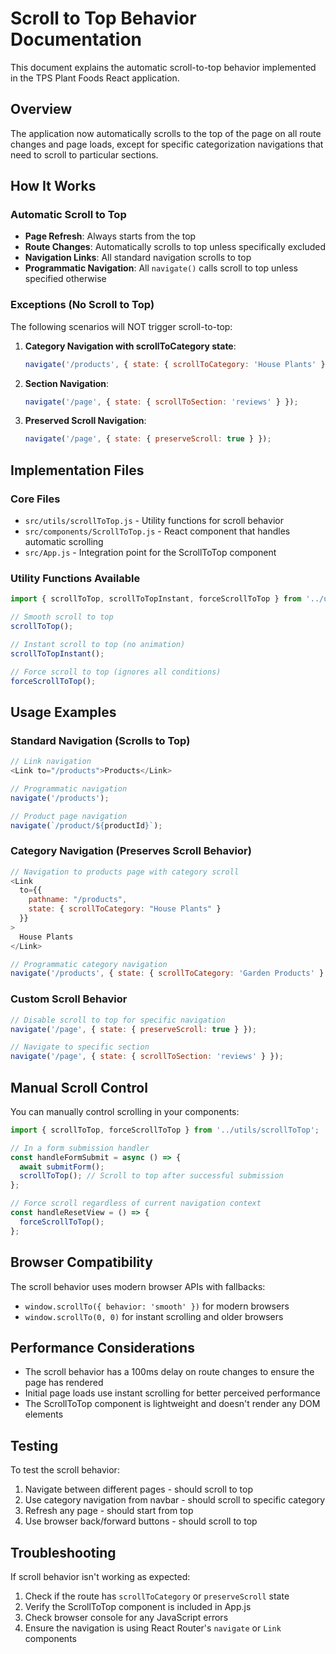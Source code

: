 # Scroll to Top Behavior Documentation

This document explains the automatic scroll-to-top behavior implemented in the TPS Plant Foods React application.

## Overview

The application now automatically scrolls to the top of the page on all route changes and page loads, except for specific categorization navigations that need to scroll to particular sections.

## How It Works

### Automatic Scroll to Top
- **Page Refresh**: Always starts from the top
- **Route Changes**: Automatically scrolls to top unless specifically excluded
- **Navigation Links**: All standard navigation scrolls to top
- **Programmatic Navigation**: All `navigate()` calls scroll to top unless specified otherwise

### Exceptions (No Scroll to Top)
The following scenarios will NOT trigger scroll-to-top:

1. **Category Navigation with scrollToCategory state**:
   ```javascript
   navigate('/products', { state: { scrollToCategory: 'House Plants' } });
   ```

2. **Section Navigation**:
   ```javascript
   navigate('/page', { state: { scrollToSection: 'reviews' } });
   ```

3. **Preserved Scroll Navigation**:
   ```javascript
   navigate('/page', { state: { preserveScroll: true } });
   ```

## Implementation Files

### Core Files
- `src/utils/scrollToTop.js` - Utility functions for scroll behavior
- `src/components/ScrollToTop.js` - React component that handles automatic scrolling
- `src/App.js` - Integration point for the ScrollToTop component

### Utility Functions Available

```javascript
import { scrollToTop, scrollToTopInstant, forceScrollToTop } from '../utils/scrollToTop';

// Smooth scroll to top
scrollToTop();

// Instant scroll to top (no animation)
scrollToTopInstant();

// Force scroll to top (ignores all conditions)
forceScrollToTop();
```

## Usage Examples

### Standard Navigation (Scrolls to Top)
```javascript
// Link navigation
<Link to="/products">Products</Link>

// Programmatic navigation
navigate('/products');

// Product page navigation
navigate(`/product/${productId}`);
```

### Category Navigation (Preserves Scroll Behavior)
```javascript
// Navigation to products page with category scroll
<Link 
  to={{
    pathname: "/products",
    state: { scrollToCategory: "House Plants" }
  }}
>
  House Plants
</Link>

// Programmatic category navigation  
navigate('/products', { state: { scrollToCategory: 'Garden Products' } });
```

### Custom Scroll Behavior
```javascript
// Disable scroll to top for specific navigation
navigate('/page', { state: { preserveScroll: true } });

// Navigate to specific section
navigate('/page', { state: { scrollToSection: 'reviews' } });
```

## Manual Scroll Control

You can manually control scrolling in your components:

```javascript
import { scrollToTop, forceScrollToTop } from '../utils/scrollToTop';

// In a form submission handler
const handleFormSubmit = async () => {
  await submitForm();
  scrollToTop(); // Scroll to top after successful submission
};

// Force scroll regardless of current navigation context
const handleResetView = () => {
  forceScrollToTop();
};
```

## Browser Compatibility

The scroll behavior uses modern browser APIs with fallbacks:
- `window.scrollTo({ behavior: 'smooth' })` for modern browsers
- `window.scrollTo(0, 0)` for instant scrolling and older browsers

## Performance Considerations

- The scroll behavior has a 100ms delay on route changes to ensure the page has rendered
- Initial page loads use instant scrolling for better perceived performance
- The ScrollToTop component is lightweight and doesn't render any DOM elements

## Testing

To test the scroll behavior:

1. Navigate between different pages - should scroll to top
2. Use category navigation from navbar - should scroll to specific category
3. Refresh any page - should start from top
4. Use browser back/forward buttons - should scroll to top

## Troubleshooting

If scroll behavior isn't working as expected:

1. Check if the route has `scrollToCategory` or `preserveScroll` state
2. Verify the ScrollToTop component is included in App.js
3. Check browser console for any JavaScript errors
4. Ensure the navigation is using React Router's `navigate` or `Link` components 